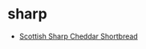 # sharp

 * [Scottish Sharp Cheddar Shortbread](index/s/scottish-sharp-cheddar-shortbread-236735.json)
